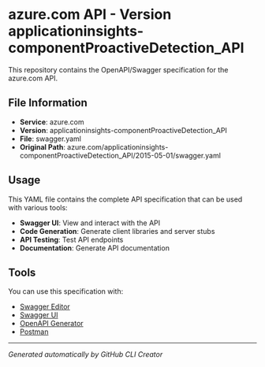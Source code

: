 # azure.com API - Version applicationinsights-componentProactiveDetection_API

This repository contains the OpenAPI/Swagger specification for the azure.com API.

## File Information

- **Service**: azure.com
- **Version**: applicationinsights-componentProactiveDetection_API
- **File**: swagger.yaml
- **Original Path**: azure.com/applicationinsights-componentProactiveDetection_API/2015-05-01/swagger.yaml

## Usage

This YAML file contains the complete API specification that can be used with various tools:

- **Swagger UI**: View and interact with the API
- **Code Generation**: Generate client libraries and server stubs
- **API Testing**: Test API endpoints
- **Documentation**: Generate API documentation

## Tools

You can use this specification with:

- [Swagger Editor](https://editor.swagger.io/)
- [Swagger UI](https://swagger.io/tools/swagger-ui/)
- [OpenAPI Generator](https://openapi-generator.tech/)
- [Postman](https://www.postman.com/)

---

*Generated automatically by GitHub CLI Creator*
